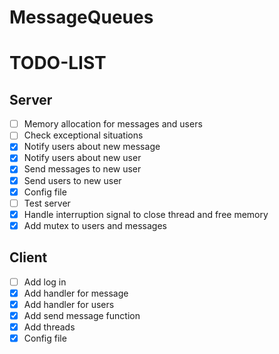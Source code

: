 # MessageQueues
# TODO-LIST
## Server
- [ ] Memory allocation for messages and users
- [ ] Check exceptional situations
- [x] Notify users about new message
- [x] Notify users about new user
- [x] Send messages to new user
- [x] Send users to new user
- [x] Config file
- [ ] Test server
- [x] Handle interruption signal to close thread and free memory
- [x] Add mutex to users and messages
## Client
- [ ] Add log in
- [x] Add handler for message
- [x] Add handler for users
- [x] Add send message function
- [x] Add threads
- [x] Config file
